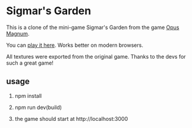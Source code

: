 # Sigmar's Garden

This is a clone of the mini-game Sigmar's Garden from the game [Opus Magnum](http://www.zachtronics.com/opus-magnum/).

You can [play it here](https://chesterz184.github.io/sigmar-garden/). Works better on modern browsers.

All textures were exported from the original game. Thanks to the devs for such a great game!

## usage

1. npm install

2. npm run dev(build)

3. the game should start at http://localhost:3000
